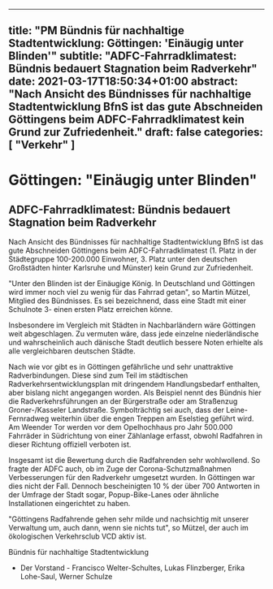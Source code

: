 
---
title: "PM Bündnis für nachhaltige Stadtentwicklung: Göttingen: 'Einäugig unter Blinden'"
subtitle: "ADFC-Fahrradklimatest: Bündnis bedauert Stagnation beim Radverkehr"
date: 2021-03-17T18:50:34+01:00
abstract: "Nach Ansicht des Bündnisses für nachhaltige Stadtentwicklung BfnS ist das gute Abschneiden Göttingens beim ADFC-Fahrradklimatest kein Grund zur Zufriedenheit."
draft: false
categories: [ "Verkehr" ]
---

# Göttingen: "Einäugig unter Blinden" 
## ADFC-Fahrradklimatest: Bündnis bedauert Stagnation beim Radverkehr

Nach Ansicht des Bündnisses für nachhaltige Stadtentwicklung BfnS ist das gute Abschneiden Göttingens beim ADFC-Fahrradklimatest (1. Platz in der Städtegruppe 100-200.000 Einwohner, 3. Platz unter den deutschen Großstädten hinter Karlsruhe und Münster) kein Grund zur Zufriedenheit. 

"Unter den Blinden ist der Einäugige König. In Deutschland und Göttingen wird immer noch viel zu wenig für das Fahrrad getan", so Martin Mützel, Mitglied des Bündnisses. Es sei bezeichnend, dass eine Stadt mit einer Schulnote 3- einen ersten Platz erreichen könne.

Insbesondere im Vergleich mit Städten in Nachbarländern wäre Göttingen weit abgeschlagen. Zu vermuten wäre, dass jede einzelne niederländische und wahrscheinlich auch dänische Stadt deutlich bessere Noten erhielte als alle vergleichbaren deutschen Städte.

Nach wie vor gibt es in Göttingen gefährliche und sehr unattraktive Radverbindungen. Diese sind zum Teil im städtischen Radverkehrsentwicklungsplan mit dringendem Handlungsbedarf enthalten, aber bislang nicht angegangen worden. Als Beispiel nennt des Bündnis hier die Radverkehrsführungen an der Bürgerstraße oder am Straßenzug Groner-/Kasseler Landstraße. Symbolträchtig sei auch, dass der Leine-Fernradweg weiterhin über die engen Treppen am Eselstieg geführt wird. Am Weender Tor werden vor dem Opelhochhaus pro Jahr 500.000 Fahrräder in Südrichtung von einer Zählanlage erfasst, obwohl Radfahren in dieser Richtung offiziell verboten ist.

Insgesamt ist die Bewertung durch die Radfahrenden sehr wohlwollend. So fragte der ADFC auch, ob im Zuge der Corona-Schutzmaßnahmen Verbesserungen für den Radverkehr umgesetzt wurden. In Göttingen war dies nicht der Fall. Dennoch bescheinigten 10 % der über 700 Antworten in der Umfrage der Stadt sogar, Popup-Bike-Lanes oder ähnliche Installationen eingerichtet zu haben. 

"Göttingens Radfahrende gehen sehr milde und nachsichtig mit unserer Verwaltung um, auch dann, wenn sie nichts tut", so Mützel, der auch im ökologischen Verkehrsclub VCD aktiv ist.



Bündnis für nachhaltige Stadtentwicklung
- Der Vorstand -
Francisco Welter-Schultes, Lukas Flinzberger, Erika Lohe-Saul, Werner Schulze 
